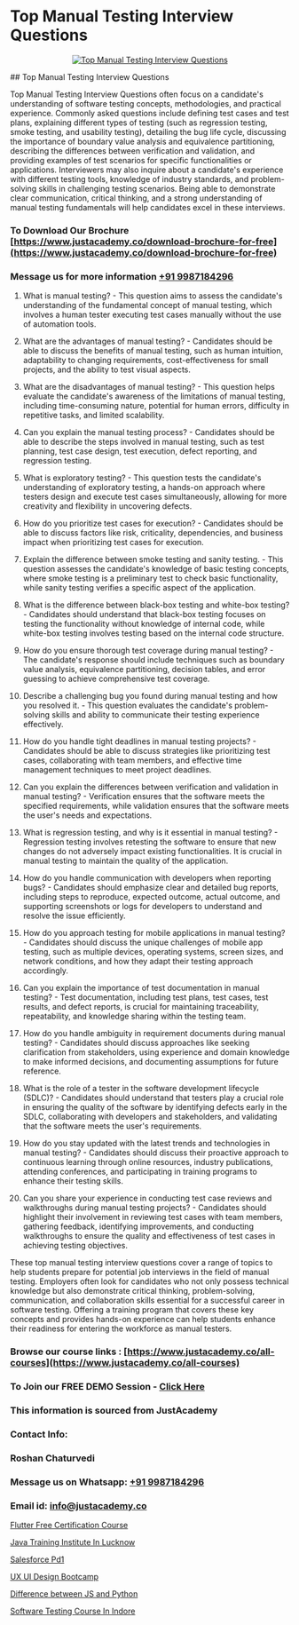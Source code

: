 # Top Manual Testing Interview Questions

<p align="center">
  <a href="https://justacademy.co/program-detail/software-testing">
    <img src="https://justacademy.co/storage2/program_images/1704700438.webp" alt="Top Manual Testing Interview Questions">
  </a>
</p>
## Top Manual Testing Interview Questions

Top Manual Testing Interview Questions often focus on a candidate's understanding of software testing concepts, methodologies, and practical experience. Commonly asked questions include defining test cases and test plans, explaining different types of testing (such as regression testing, smoke testing, and usability testing), detailing the bug life cycle, discussing the importance of boundary value analysis and equivalence partitioning, describing the differences between verification and validation, and providing examples of test scenarios for specific functionalities or applications. Interviewers may also inquire about a candidate's experience with different testing tools, knowledge of industry standards, and problem-solving skills in challenging testing scenarios. Being able to demonstrate clear communication, critical thinking, and a strong understanding of manual testing fundamentals will help candidates excel in these interviews.
### To Download Our Brochure [https://www.justacademy.co/download-brochure-for-free](https://www.justacademy.co/download-brochure-for-free)
### Message us for more information [+91 9987184296](https://api.whatsapp.com/send?phone=919987184296)
1) What is manual testing? - This question aims to assess the candidate's understanding of the fundamental concept of manual testing, which involves a human tester executing test cases manually without the use of automation tools.

2) What are the advantages of manual testing? - Candidates should be able to discuss the benefits of manual testing, such as human intuition, adaptability to changing requirements, cost-effectiveness for small projects, and the ability to test visual aspects.

3) What are the disadvantages of manual testing? - This question helps evaluate the candidate's awareness of the limitations of manual testing, including time-consuming nature, potential for human errors, difficulty in repetitive tasks, and limited scalability.

4) Can you explain the manual testing process? - Candidates should be able to describe the steps involved in manual testing, such as test planning, test case design, test execution, defect reporting, and regression testing.

5) What is exploratory testing? - This question tests the candidate's understanding of exploratory testing, a hands-on approach where testers design and execute test cases simultaneously, allowing for more creativity and flexibility in uncovering defects.

6) How do you prioritize test cases for execution? - Candidates should be able to discuss factors like risk, criticality, dependencies, and business impact when prioritizing test cases for execution.

7) Explain the difference between smoke testing and sanity testing. - This question assesses the candidate's knowledge of basic testing concepts, where smoke testing is a preliminary test to check basic functionality, while sanity testing verifies a specific aspect of the application.

8) What is the difference between black-box testing and white-box testing? - Candidates should understand that black-box testing focuses on testing the functionality without knowledge of internal code, while white-box testing involves testing based on the internal code structure.

9) How do you ensure thorough test coverage during manual testing? - The candidate's response should include techniques such as boundary value analysis, equivalence partitioning, decision tables, and error guessing to achieve comprehensive test coverage.

10) Describe a challenging bug you found during manual testing and how you resolved it. - This question evaluates the candidate's problem-solving skills and ability to communicate their testing experience effectively.

11) How do you handle tight deadlines in manual testing projects? - Candidates should be able to discuss strategies like prioritizing test cases, collaborating with team members, and effective time management techniques to meet project deadlines.

12) Can you explain the differences between verification and validation in manual testing? - Verification ensures that the software meets the specified requirements, while validation ensures that the software meets the user's needs and expectations.

13) What is regression testing, and why is it essential in manual testing? - Regression testing involves retesting the software to ensure that new changes do not adversely impact existing functionalities. It is crucial in manual testing to maintain the quality of the application.

14) How do you handle communication with developers when reporting bugs? - Candidates should emphasize clear and detailed bug reports, including steps to reproduce, expected outcome, actual outcome, and supporting screenshots or logs for developers to understand and resolve the issue efficiently.

15) How do you approach testing for mobile applications in manual testing? - Candidates should discuss the unique challenges of mobile app testing, such as multiple devices, operating systems, screen sizes, and network conditions, and how they adapt their testing approach accordingly.

16) Can you explain the importance of test documentation in manual testing? - Test documentation, including test plans, test cases, test results, and defect reports, is crucial for maintaining traceability, repeatability, and knowledge sharing within the testing team.

17) How do you handle ambiguity in requirement documents during manual testing? - Candidates should discuss approaches like seeking clarification from stakeholders, using experience and domain knowledge to make informed decisions, and documenting assumptions for future reference.

18) What is the role of a tester in the software development lifecycle (SDLC)? - Candidates should understand that testers play a crucial role in ensuring the quality of the software by identifying defects early in the SDLC, collaborating with developers and stakeholders, and validating that the software meets the user's requirements.

19) How do you stay updated with the latest trends and technologies in manual testing? - Candidates should discuss their proactive approach to continuous learning through online resources, industry publications, attending conferences, and participating in training programs to enhance their testing skills.

20) Can you share your experience in conducting test case reviews and walkthroughs during manual testing projects? - Candidates should highlight their involvement in reviewing test cases with team members, gathering feedback, identifying improvements, and conducting walkthroughs to ensure the quality and effectiveness of test cases in achieving testing objectives.

These top manual testing interview questions cover a range of topics to help students prepare for potential job interviews in the field of manual testing. Employers often look for candidates who not only possess technical knowledge but also demonstrate critical thinking, problem-solving, communication, and collaboration skills essential for a successful career in software testing. Offering a training program that covers these key concepts and provides hands-on experience can help students enhance their readiness for entering the workforce as manual testers.

### Browse our course links : [https://www.justacademy.co/all-courses](https://www.justacademy.co/all-courses) 
### To Join our FREE DEMO Session - [Click Here](https://www.justacademy.co/register-for-course-demo)


### This information is sourced from JustAcademy
### Contact Info:
### Roshan Chaturvedi
### Message us on Whatsapp: [+91 9987184296](https://api.whatsapp.com/send?phone=919987184296)
### Email id: [info@justacademy.co](mailto:info@justacademy.co)
                
[Flutter Free Certification Course](https://www.linkedin.com/pulse/flutter-free-certification-course-justacademy-beangaluru-emsic/)

[Java Training Institute In Lucknow](https://www.linkedin.com/pulse/java-training-institute-lucknow-justacademy-beangaluru-v4kbe?trackingId=nuTHtNvjlKRgqnKDT4iWCQ%3D%3D&lipi=urn%3Ali%3Apage%3Ad_flagship3_company_admin%3BV3sjVNqrQV6LT8YmMJxhFA%3D%3D)

[Salesforce Pd1](https://medium.com/@abhidnya.1068/salesforce-pd1-8abd78ee67e4)

[UX UI Design Bootcamp](https://medium.com/@ranemanish460/ux-ui-design-bootcamp-0782410971ad)

[Difference between JS and Python](https://justacademyin.github.io/justacademy/difference-between-js-and-python)

[Software Testing Course In Indore](https://justacademyin.github.io/justacademy/software-testing-course-in-indore)

